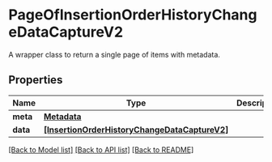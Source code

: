 # PageOfInsertionOrderHistoryChangeDataCaptureV2

A wrapper class to return a single page of items with metadata.

## Properties
Name | Type | Description | Notes
------------ | ------------- | ------------- | -------------
**meta** | [**Metadata**](Metadata.md) |  | 
**data** | [**[InsertionOrderHistoryChangeDataCaptureV2]**](InsertionOrderHistoryChangeDataCaptureV2.md) |  | 

[[Back to Model list]](../README.md#documentation-for-models) [[Back to API list]](../README.md#documentation-for-api-endpoints) [[Back to README]](../README.md)


